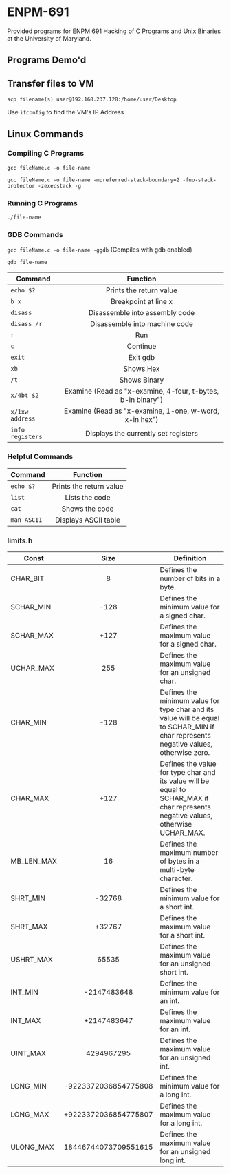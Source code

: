 # ENPM-691

Provided programs for ENPM 691 Hacking of C Programs and Unix Binaries at the University of Maryland.

## Programs Demo'd

## Transfer files to VM

`scp filename(s) user@192.168.237.128:/home/user/Desktop`

Use `ifconfig` to find the VM's IP Address

## Linux Commands

### Compiling C Programs

  `gcc fileName.c -o file-name`

  `gcc fileName.c -o file-name -mpreferred-stack-boundary=2 -fno-stack-protector -zexecstack -g`

### Running C Programs

  `./file-name`

### GDB Commands

  `gcc fileName.c -o file-name -ggdb` (Compiles with gdb enabled)
  
  `gdb file-name`

| Command       | Function      |
| ------------- |:-------------:|
| `echo $?`     | Prints the return value |
| `b x`     | Breakpoint at line x |
| `disass`     | Disassemble into assembly code |
| `disass /r`     | Disassemble into machine code |
| `r`     | Run |
| `c`     | Continue|
| `exit` | Exit gdb |
| `xb` | Shows Hex |
| `/t` | Shows Binary |
| `x/4bt $2` | Examine (Read as "x-examine, 4-four, t-bytes, b-in binary") |
| `x/1xw address`| Examine (Read as "x-examine, 1-one, w-word, x-in hex") |
| `info registers` | Displays the currently set registers |

### Helpful Commands

| Command       | Function      |
| ------------- |:-------------:|
| `echo $?`     | Prints the return value |
| `list`     | Lists the code |
| `cat`     | Shows the code |
| `man ASCII` | Displays ASCII table |

### limits.h 

| Const       | Size      | Definition |
| ------------- |:-------------:| ------------- |
| CHAR_BIT |	8	| Defines the number of bits in a byte. |
| SCHAR_MIN |	-128 |	Defines the minimum value for a signed char. |
| SCHAR_MAX	| +127	| Defines the maximum value for a signed char. |
| UCHAR_MAX  |	255 |	Defines the maximum value for an unsigned char. |
| CHAR_MIN |	-128	| Defines the minimum value for type char and its value will be equal to SCHAR_MIN if char represents negative values, otherwise zero. |
| CHAR_MAX |	+127	| Defines the value for type char and its value will be equal to SCHAR_MAX if char represents negative values, otherwise UCHAR_MAX. |
| MB_LEN_MAX |	16 |	Defines the maximum number of bytes in a multi-byte character. |
| SHRT_MIN |	-32768 |	Defines the minimum value for a short int. |
| SHRT_MAX	| +32767	| Defines the maximum value for a short int. |
| USHRT_MAX |	65535 |	Defines the maximum value for an unsigned short int. |
| INT_MIN |	-2147483648	| Defines the minimum value for an int. |
| INT_MAX	| +2147483647 |	Defines the maximum value for an int. |
| UINT_MAX	| 4294967295 |	Defines the maximum value for an unsigned int. |
| LONG_MIN	| -9223372036854775808 |	Defines the minimum value for a long int. |
| LONG_MAX |	+9223372036854775807 |	Defines the maximum value for a long int. |
| ULONG_MAX |	18446744073709551615 |	Defines the maximum value for an unsigned long int. |
